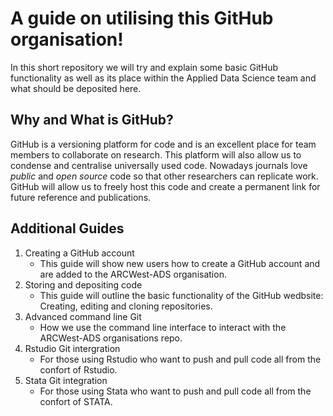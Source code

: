 # A guide on utilising this GitHub organisation!
In this short repository we will try and explain some basic GitHub functionality as well as its place within the Applied Data Science team and what should be deposited here.

## **Why** and **What** is GitHub?
GitHub is a versioning platform for code and is an excellent place for team members to collaborate on research. This platform will also allow us to condense and centralise universally used code.
Nowadays journals love _public_ and _open source_ code so that other researchers can replicate work. GitHub will allow us to freely host this code and create a permanent link for future reference and publications.

## Additional Guides
  1. Creating a GitHub account
     - This guide will show new users how to create a GitHub account and are added to the ARCWest-ADS organisation.
  3. Storing and depositing code
     - This guide will outline the basic functionality of the GitHub wedbsite: Creating, editing and cloning repositories.
  5. Advanced command line Git
     - How we use the command line interface to interact with the ARCWest-ADS organisations repo.
  7. Rstudio Git intergration
     - For those using Rstudio who want to push and pull code all from the confort of Rstudio.
  9. Stata Git integration
     - For those using Stata who want to push and pull code all from the confort of STATA.
